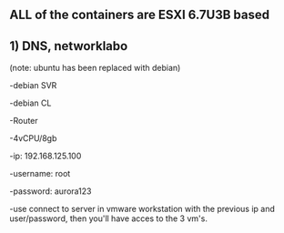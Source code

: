 ## ALL of the containers are ESXI 6.7U3B based
## 1) DNS, networklabo
(note: ubuntu has been replaced with debian)

-debian SVR

-debian CL

-Router

-4vCPU/8gb

-ip: 192.168.125.100

-username: root

-password: aurora123

-use connect to server in vmware workstation with the previous ip and user/password, then you'll have acces to the 3 vm's.
